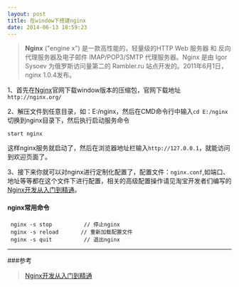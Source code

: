 ```yaml
---
layout: post
title: 在window下搭建nginx
date: 2014-06-13 18:59:23 
---
```


>**Nginx** ("engine x") 是一款高性能的，轻量级的HTTP Web 服务器 和 反向代理服务器及电子邮件 IMAP/POP3/SMTP 代理服务器。Nginx 是由 Igor Sysoev 为俄罗斯访问量第二的 Rambler.ru 站点开发的。2011年6月1日，nginx 1.0.4发布。

1、首先在[Nginx](http://nginx.org)官网下载window版本的压缩包，官网下载地址```http://nginx.org/```

2、解压文件到任意目录，如：E:/nginx，然后在CMD命令行中输入```cd E:/nginx```切换到nginx目录下，然后执行启动服务命令

```
start nginx
```

这样nginx服务就启动了，然后在浏览器地址栏输入```http://127.0.0.1```，就能访问到欢迎页面了。

3、接下来你就可以对nginx进行定制化配置了，配置文件：```nginx.conf```,如端口、地址等等都在这个文件下进行配置，相关的高级配置操作请见淘宝开发者们编写的[Nginx开发从入门到精通](http://tengine.taobao.org/book/index.html)。

#### nginx常用命令

```
 nginx -s stop          // 停止nginx
 nginx -s reload       // 重新加载配置文件
 nginx -s quit          // 退出nginx
```




---
###参考

> [Nginx开发从入门到精通](http://tengine.taobao.org/book/index.html)
